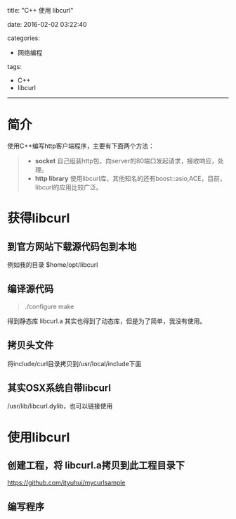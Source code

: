 title: "C++ 使用 libcurl"

date: 2016-02-02 03:22:40

categories:
- 网络编程

tags:
- C++
- libcurl

---
# 简介
使用C++编写http客户端程序，主要有下面两个方法：
> * **socket**
自己组装http包，向server的80端口发起请求，接收响应，处理。
> * **http library**
使用libcurl库，其他知名的还有boost::asio,ACE，目前，libcurl的应用比较广泛。

<!--more-->

# 获得libcurl

## 到官方网站下载源代码包到本地
例如我的目录 $home/opt/libcurl

## 编译源代码
> ./configure
> make

得到静态库 libcurl.a
其实也得到了动态库，但是为了简单，我没有使用。

## 拷贝头文件
将include/curl目录拷贝到/usr/local/include下面

## 其实OSX系统自带libcurl
/usr/lib/libcurl.dylib，也可以链接使用

# 使用libcurl

## 创建工程，将 libcurl.a拷贝到此工程目录下

https://github.com/ityuhui/mycurlsample

## 编写程序
